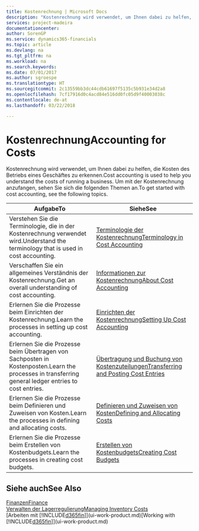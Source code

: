 ```yaml
---
title: Kostenrechnung | Microsoft Docs
description: "Kostenrechnung wird verwendet, um Ihnen dabei zu helfen, die Kosten des Betriebs eines Geschäftes zu erkennen. Um mit der Kostenrechnung anzufangen, sehen Sie sich die folgenden Themen an."
services: project-madeira
documentationcenter: 
author: SorenGP
ms.service: dynamics365-financials
ms.topic: article
ms.devlang: na
ms.tgt_pltfrm: na
ms.workload: na
ms.search.keywords: 
ms.date: 07/01/2017
ms.author: sgroespe
ms.translationtype: HT
ms.sourcegitcommit: 2c13559bb3dc44cdb61697f5135c5b931e34d2a8
ms.openlocfilehash: 7cf17916d0c4acd84e516dd0fc05d9f40003038c
ms.contentlocale: de-at
ms.lasthandoff: 03/22/2018

---
```

# <a name="accounting-for-costs"></a><span data-ttu-id="373c7-104">Kostenrechnung</span><span class="sxs-lookup"><span data-stu-id="373c7-104">Accounting for Costs</span></span>
<span data-ttu-id="373c7-105">Kostenrechnung wird verwendet, um Ihnen dabei zu helfen, die Kosten des Betriebs eines Geschäftes zu erkennen.</span><span class="sxs-lookup"><span data-stu-id="373c7-105">Cost accounting is used to help you understand the costs of running a business.</span></span> <span data-ttu-id="373c7-106">Um mit der Kostenrechnung anzufangen, sehen Sie sich die folgenden Themen an.</span><span class="sxs-lookup"><span data-stu-id="373c7-106">To get started with cost accounting, see the following topics.</span></span>  

|<span data-ttu-id="373c7-107">Aufgabe</span><span class="sxs-lookup"><span data-stu-id="373c7-107">To</span></span>|<span data-ttu-id="373c7-108">Siehe</span><span class="sxs-lookup"><span data-stu-id="373c7-108">See</span></span>|  
|--------|---------|  
|<span data-ttu-id="373c7-109">Verstehen Sie die Terminologie, die in der Kostenrechnung verwendet wird.</span><span class="sxs-lookup"><span data-stu-id="373c7-109">Understand the terminology that is used in cost accounting.</span></span>|[<span data-ttu-id="373c7-110">Terminologie der Kostenrechnung</span><span class="sxs-lookup"><span data-stu-id="373c7-110">Terminology in Cost Accounting</span></span>](finance-terminology-in-cost-accounting.md)|  
|<span data-ttu-id="373c7-111">Verschaffen Sie ein allgemeines Verständnis der Kostenrechnung.</span><span class="sxs-lookup"><span data-stu-id="373c7-111">Get an overall understanding of cost accounting.</span></span>|[<span data-ttu-id="373c7-112">Informationen zur Kostenrechnung</span><span class="sxs-lookup"><span data-stu-id="373c7-112">About Cost Accounting</span></span>](finance-about-cost-accounting.md)|  
|<span data-ttu-id="373c7-113">Erlernen Sie die Prozesse beim Einrichten der Kostenrechnung.</span><span class="sxs-lookup"><span data-stu-id="373c7-113">Learn the processes in setting up cost accounting.</span></span>|[<span data-ttu-id="373c7-114">Einrichten der Kostenrechnung</span><span class="sxs-lookup"><span data-stu-id="373c7-114">Setting Up Cost Accounting</span></span>](finance-set-up-cost-accounting.md)|  
|<span data-ttu-id="373c7-115">Erlernen Sie die Prozesse beim Übertragen von Sachposten in Kostenposten.</span><span class="sxs-lookup"><span data-stu-id="373c7-115">Learn the processes in transferring general ledger entries to cost entries.</span></span>|[<span data-ttu-id="373c7-116">Übertragung und Buchung von Kostenzuteilungen</span><span class="sxs-lookup"><span data-stu-id="373c7-116">Transferring and Posting Cost Entries</span></span>](finance-transfer-and-post-cost-entries.md)|  
|<span data-ttu-id="373c7-117">Erlernen Sie die Prozesse beim Definieren und Zuweisen von Kosten.</span><span class="sxs-lookup"><span data-stu-id="373c7-117">Learn the processes in defining and allocating costs.</span></span>|[<span data-ttu-id="373c7-118">Definieren und Zuweisen von Kosten</span><span class="sxs-lookup"><span data-stu-id="373c7-118">Defining and Allocating Costs</span></span>](finance-define-and-allocate-costs.md)|  
|<span data-ttu-id="373c7-119">Erlernen Sie die Prozesse beim Erstellen von Kostenbudgets.</span><span class="sxs-lookup"><span data-stu-id="373c7-119">Learn the processes in creating cost budgets.</span></span>|[<span data-ttu-id="373c7-120">Erstellen von Kostenbudgets</span><span class="sxs-lookup"><span data-stu-id="373c7-120">Creating Cost Budgets</span></span>](finance-create-cost-budgets.md)|  

## <a name="see-also"></a><span data-ttu-id="373c7-121">Siehe auch</span><span class="sxs-lookup"><span data-stu-id="373c7-121">See Also</span></span>  
[<span data-ttu-id="373c7-122">Finanzen</span><span class="sxs-lookup"><span data-stu-id="373c7-122">Finance</span></span>](finance.md)  
[<span data-ttu-id="373c7-123">Verwalten der Lagerregulierung</span><span class="sxs-lookup"><span data-stu-id="373c7-123">Managing Inventory Costs</span></span>](finance-manage-inventory-costs.md)  
<span data-ttu-id="373c7-124">[Arbeiten mit [!INCLUDE[d365fin](includes/d365fin_md.md)]](ui-work-product.md)</span><span class="sxs-lookup"><span data-stu-id="373c7-124">[Working with [!INCLUDE[d365fin](includes/d365fin_md.md)]](ui-work-product.md)</span></span>

